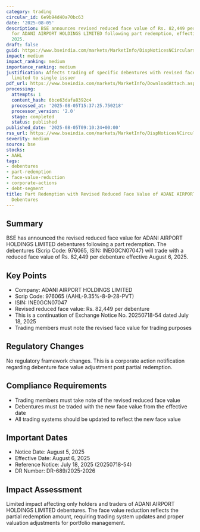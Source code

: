 ```yaml
---
category: trading
circular_id: 6e9b94d40a70bc63
date: '2025-08-05'
description: BSE announces revised reduced face value of Rs. 82,449 per debenture
  for ADANI AIRPORT HOLDINGS LIMITED following part redemption, effective August 6,
  2025.
draft: false
guid: https://www.bseindia.com/markets/MarketInfo/DispNoticesNCirculars.aspx?Noticeid={E5902782-C6AD-4837-BE90-44502A822DB8}&noticeno=20250805-16&dt=08/05/2025&icount=16&totcount=60&flag=0
impact: medium
impact_ranking: medium
importance_ranking: medium
justification: Affects trading of specific debentures with revised face value but
  limited to single issuer
pdf_url: https://www.bseindia.com/markets/MarketInfo/DownloadAttach.aspx?id=20250805-16&attachedId=
processing:
  attempts: 1
  content_hash: 6bce63dafa8392c4
  processed_at: '2025-08-05T15:37:25.750218'
  processor_version: '2.0'
  stage: completed
  status: published
published_date: '2025-08-05T09:10:24+00:00'
rss_url: https://www.bseindia.com/markets/MarketInfo/DispNoticesNCirculars.aspx?Noticeid={E5902782-C6AD-4837-BE90-44502A822DB8}&noticeno=20250805-16&dt=08/05/2025&icount=16&totcount=60&flag=0
severity: medium
source: bse
stocks:
- AAHL
tags:
- debentures
- part-redemption
- face-value-reduction
- corporate-actions
- debt-segment
title: Part Redemption with Revised Reduced Face Value of ADANI AIRPORT HOLDINGS LIMITED
  Debentures
---
```


## Summary

BSE has announced the revised reduced face value for ADANI AIRPORT HOLDINGS LIMITED debentures following a part redemption. The debentures (Scrip Code: 976065, ISIN: INE0GCN07047) will trade with a reduced face value of Rs. 82,449 per debenture effective August 6, 2025.

## Key Points

- Company: ADANI AIRPORT HOLDINGS LIMITED
- Scrip Code: 976065 (AAHL-9.35%-8-9-28-PVT)
- ISIN: INE0GCN07047
- Revised reduced face value: Rs. 82,449 per debenture
- This is a continuation of Exchange Notice No. 20250718-54 dated July 18, 2025
- Trading members must note the revised face value for trading purposes

## Regulatory Changes

No regulatory framework changes. This is a corporate action notification regarding debenture face value adjustment post partial redemption.

## Compliance Requirements

- Trading members must take note of the revised reduced face value
- Debentures must be traded with the new face value from the effective date
- All trading systems should be updated to reflect the new face value

## Important Dates

- Notice Date: August 5, 2025
- Effective Date: August 6, 2025
- Reference Notice: July 18, 2025 (20250718-54)
- DR Number: DR-689/2025-2026

## Impact Assessment

Limited impact affecting only holders and traders of ADANI AIRPORT HOLDINGS LIMITED debentures. The face value reduction reflects the partial redemption amount, requiring trading system updates and proper valuation adjustments for portfolio management.